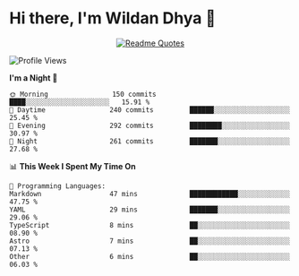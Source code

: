 # Hi there, I'm Wildan Dhya 👋 

<div align="center">
  <a href="https://github.com/piyushsuthar/github-readme-quotes">
    <img src="https://quotes-github-readme.vercel.app/api?quote=Try%2C%20Fail%2C%20Retry&author=unknown&type=vertical&theme=dark" alt="Readme Quotes">
  </a>
</div>

<!--START_SECTION:waka-->
![Profile Views](http://img.shields.io/badge/Profile%20Views-0-blue)

**I'm a Night 🦉** 

```text
🌞 Morning                150 commits         ████░░░░░░░░░░░░░░░░░░░░░   15.91 % 
🌆 Daytime                240 commits         ██████░░░░░░░░░░░░░░░░░░░   25.45 % 
🌃 Evening                292 commits         ████████░░░░░░░░░░░░░░░░░   30.97 % 
🌙 Night                  261 commits         ███████░░░░░░░░░░░░░░░░░░   27.68 % 
```


📊 **This Week I Spent My Time On** 

```text
💬 Programming Languages: 
Markdown                 47 mins             ████████████░░░░░░░░░░░░░   47.75 % 
YAML                     29 mins             ███████░░░░░░░░░░░░░░░░░░   29.06 % 
TypeScript               8 mins              ██░░░░░░░░░░░░░░░░░░░░░░░   08.90 % 
Astro                    7 mins              ██░░░░░░░░░░░░░░░░░░░░░░░   07.13 % 
Other                    6 mins              ██░░░░░░░░░░░░░░░░░░░░░░░   06.03 % 
```


<!--END_SECTION:waka-->

<!--## GitHub Stats-->
<!--![Top Languages](https://github-readme-stats.vercel.app/api/top-langs/?username=wildandhya&layout=compact&theme=dracula)-->











